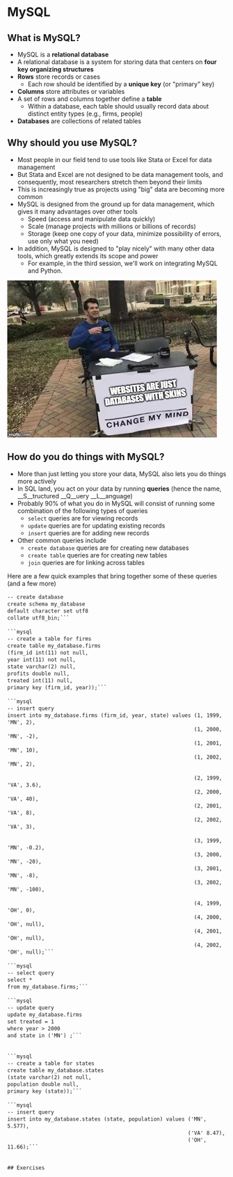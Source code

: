 # MySQL

## What is MySQL?
* MySQL is a __relational database__
* A relational database is a system for storing data that centers on __four key organizing structures__
 * __Rows__ store records or cases
     * Each row should be identified by a __unique key__ (or "primary" key)
 * __Columns__ store attributes or variables
 * A set of rows and columns together define a __table__
     * Within a database, each table should usually record data about distinct entity types (e.g., firms, people)
 * __Databases__ are collections of related tables

## Why should you use MySQL?
* Most people in our field tend to use tools like Stata or Excel for data management
* But Stata and Excel are not designed to be data management tools, and consequently, most researchers stretch them beyond their limits
 * This is increasingly true as projects using "big" data are becoming more common
* MySQL is designed from the ground up for data management, which gives it many advantages over other tools
  * Speed (access and manipulate data quickly)
  * Scale (manage projects with millions or billions of records)
  * Storage (keep one copy of your data, minimize possibility of errors, use only what you need)
* In addition, MySQL is designed to "play nicely" with many other data tools, which greatly extends its scope and power
  * For example, in the third session, we'll work on integrating MySQL and Python.

![alt text](https://github.com/russellfunk/phd_toolbox/blob/master/images/change_my_mind.jpeg "Logo Title Text 1")

## How do you do things with MySQL?
* More than just letting you store your data, MySQL also lets you do things more actively
* In SQL land, you act on your data by running __queries__ (hence the name, __S__tructured __Q__uery __L__anguage)
* Probably 90% of what you do in MySQL will consist of running some combination of the following types of queries
  * `select` queries are for viewing records
  * `update` queries are for updating existing records
  * `insert` queries are for adding new records
* Other common queries include
  * `create database` queries are for creating new databases
  * `create table` queries are for creating new tables
  * `join` queries are for linking across tables
  
Here are a few quick examples that bring together some of these queries (and a few more)

```mysql
-- create database
create schema my_database 
default character set utf8 
collate utf8_bin;```

```mysql
-- create a table for firms
create table my_database.firms
(firm_id int(11) not null,
year int(11) not null,
state varchar(2) null,
profits double null,
treated int(11) null,
primary key (firm_id, year));```

```mysql
-- insert query
insert into my_database.firms (firm_id, year, state) values (1, 1999, 'MN', 2),
                                                            (1, 2000, 'MN', -2),
                                                            (1, 2001, 'MN', 10),
                                                            (1, 2002, 'MN', 2),
                                                            
                                                            (2, 1999, 'VA', 3.6),
                                                            (2, 2000, 'VA', 40),
                                                            (2, 2001, 'VA', 8),
                                                            (2, 2002, 'VA', 3),
                                                            
                                                            (3, 1999, 'MN', -0.2),
                                                            (3, 2000, 'MN', -20),
                                                            (3, 2001, 'MN', -8),
                                                            (3, 2002, 'MN', -100),
 
                                                            (4, 1999, 'OH', 0),
                                                            (4, 2000, 'OH', null),
                                                            (4, 2001, 'OH', null),
                                                            (4, 2002, 'OH', null);```

```mysql
-- select query
select *
from my_database.firms;```
 
```mysql
-- update query
update my_database.firms
set treated = 1
where year > 2000
and state in ('MN') ;```


```mysql
-- create a table for states
create table my_database.states
(state varchar(2) not null,
population double null,
primary key (state));```

```mysql
-- insert query
insert into my_database.states (state, population) values ('MN', 5.577),
                                                          ('VA' 8.47),
                                                          ('OH', 11.66);```


## Exercises
